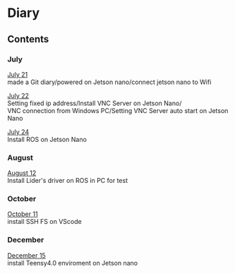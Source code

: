 # Diary
## Contents
### July
[July 21](contents/july21.md)  
made a Git diary/powered on Jetson nano/connect jetson nano to Wifi  

[July 22](contents/july22.md)  
Setting fixed ip address/Install VNC Server on Jetson Nano/  
VNC connection from Windows PC/Setting VNC Server auto start on Jetson Nano  

[July 24](contents/july24.md)  
Install ROS on Jetson Nano

### August

[August 12](contents/august12.md)  
Install Lider's driver on ROS in PC for test

### October

[October 11](contents/october11.md)  
install SSH FS on VScode

### December

[December 15](contents/decemberr15.md)  
install Teensy4.0 enviroment on Jetson nano
